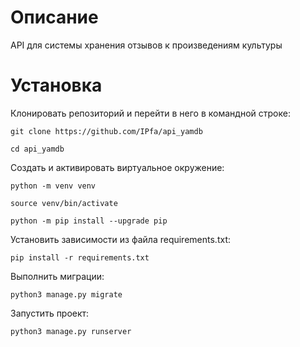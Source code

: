 # Описание

API для системы хранения отзывов
к произведениям культуры

# Установка

Клонировать репозиторий и перейти в него в командной строке:

```
git clone https://github.com/IPfa/api_yamdb
```

```
cd api_yamdb
```

Cоздать и активировать виртуальное окружение:

```
python -m venv venv
```

```
source venv/bin/activate
```

```
python -m pip install --upgrade pip
```

Установить зависимости из файла requirements.txt:

```
pip install -r requirements.txt
```

Выполнить миграции:

```
python3 manage.py migrate
```

Запустить проект:

```
python3 manage.py runserver
```
